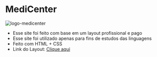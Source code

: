 # MediCenter 
![logo-medicenter](https://user-images.githubusercontent.com/63440926/169813733-81c83798-b752-4733-8e0d-43634e670b2e.png)

* Esse site foi feito com base em um layout profissional e pago
* Esse site foi utilizado apenas para fins de estudos das linguagens
* Feito com HTML + CSS
* Link do Layout: [Clique aqui](https://themeforest.net/item/medicenter-responsive-medical-wordpress-theme/4718613)



